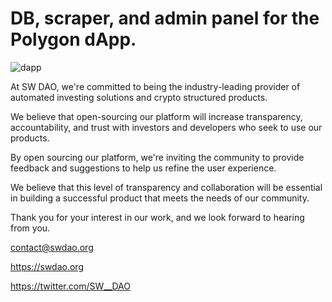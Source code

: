 # DB, scraper, and admin panel for the Polygon dApp.
![dapp](https://user-images.githubusercontent.com/88291140/170799959-95a7b04d-4416-4574-ac23-b432845bd6ff.png)

At SW DAO, we're committed to being the industry-leading provider of automated investing solutions and crypto structured products.

We believe that open-sourcing our platform will increase transparency, accountability, and trust with investors and developers who seek to use our products.

By open sourcing our platform, we're inviting the community to provide feedback and suggestions to help us refine the user experience.

We believe that this level of transparency and collaboration will be essential in building a successful product that meets the needs of our community.

Thank you for your interest in our work, and we look forward to hearing from you.

contact@swdao.org

https://swdao.org

https://twitter.com/SW__DAO
